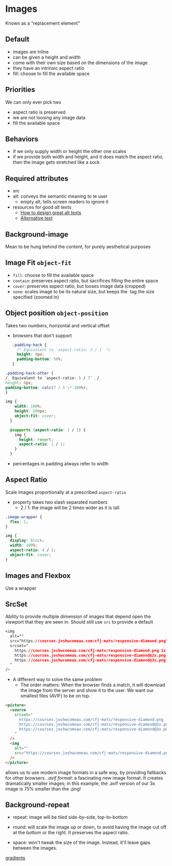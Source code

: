 # Images

Known as a "replacement element"

## Default

- images are inline
- can be given a height and width
- come with their own size based on the dimensions of the image
- they have an intrinsic aspect ratio
- fill: choose to fill the available space

## Priorities

We can only ever pick two

- aspect ratio is preserved
- we are not loosing any image data
- fill the available space

## Behaviors

- if we only supply width or height the other one scales
- if we provide both width and height, and it does match the aspect ratio, then the image gets stretched like a sock

## Required attributes

- src
- alt: conveys the semantic meaning to te user
  - empty alt, tells screen readers to ignore it
- resources for good alt texts
  - [How to design great alt texts](https://www.deque.com/blog/great-alt-text-introduction/)
  - [Alternative text](https://webaim.org/techniques/alttext)

## Background-image

Mean to be hung behind the content, for purely aesthetical purposes

## Image Fit `object-fit`

- `fill`: choose to fill the available space
- `contain`: preserves aspect ratio, but sacrifices filling the entire space
- `cover`: preserves aspect ratio, but looses image data (cropped)
- `none`: scales image to be its natural size, but keeps the <img> tag the size specified (zoomed in)

## Object position `object-position`

Takes two numbers, horizontal and vertical offset

- browsers that don't support

```css
   .padding-hack {
     /* Equivalent to `aspect-ratio: 2 / 1` */
     height: 0px;
     padding-bottom: 50%;
   }

.padding-hack-other {
/_ Equivalent to `aspect-ratio: 5 / 7` _/
height: 0px;
padding-bottom: calc(7 / 5 \* 100%);
}

img {
    width: 100%;
    height: 200px;
    object-fit: cover;
  }

  @supports (aspect-ratio: 1 / 1) {
    img {
      height: revert;
      aspect-ratio: 1 / 1;
    }
  }
```

- percentages in padding always refer to width

## Aspect Ratio

Scale images proportionally at a prescribed `aspect-ratio`

- property takes two slash separated numbers
  - 2 / 1: the image will be 2 times wider as it is tall

```css
.image-wrapper {
  flex: 1;
}

img {
  display: block;
  width: 100%;
  aspect-ratio: 4 / 2;
  object-fit: cover;
}
```

## Images and Flexbox

Use a wrapper

## SrcSet

Ability to provide multiple dimension of images that depend open the viewport that they are seen in. Should still use `src` to provide a default

```css
<img
  alt=""
  src="https://courses.joshwcomeau.com/cfj-mats/responsive-diamond.png"
  srcset="
    https://courses.joshwcomeau.com/cfj-mats/responsive-diamond.png 1x,
    https://courses.joshwcomeau.com/cfj-mats/responsive-diamond@2x.png 2x,
    https://courses.joshwcomeau.com/cfj-mats/responsive-diamond@3x.png 3x
  "
/>
```

- A different way to solve the same problem
  - The order matters: When the browser finds a match, it will download the image from the server and show it to the user. We want our smallest files (AVIF) to be on top.

```html
<picture>
  <source
    srcset="
      https://courses.joshwcomeau.com/cfj-mats/responsive-diamond.png    1x,
      https://courses.joshwcomeau.com/cfj-mats/responsive-diamond@2x.png 2x,
      https://courses.joshwcomeau.com/cfj-mats/responsive-diamond@3x.png 3x
    "
  />
  <img
    alt=""
    src="https://courses.joshwcomeau.com/cfj-mats/responsive-diamond.png"
  />
</picture>
```

<picture> allows us to use modern image formats in a safe way, by providing fallbacks for other browsers.
_.avif format_: a fascinating new image format. It creates dramatically smaller images; in this example, the .avif version of our 3x image is 75% smaller than the .png!

## Background-repeat

- repeat: image will be tiled side-by-side, top-to-bottom

- round: will scale the image up or down, to avoid having the image cut off at the bottom or the right. It preserves the aspect ratio.

- space: won't tweak the size of the image. Instead, it'll leave gaps between the images.

[gradients](https://www.magicpattern.design/tools/css-backgrounds)
